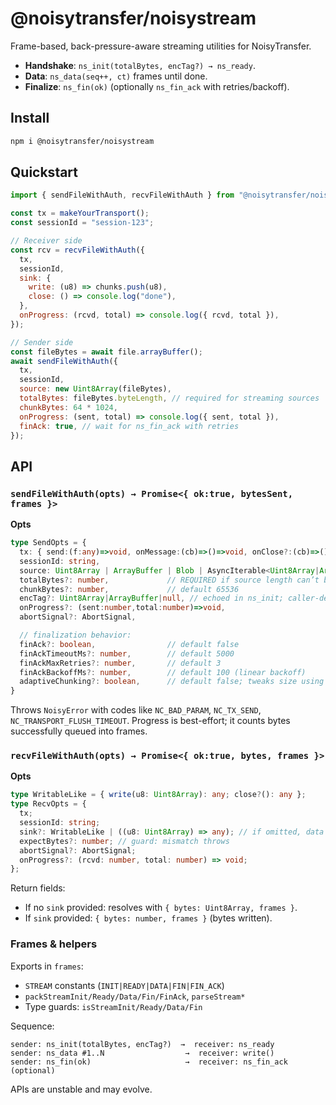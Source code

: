 # @noisytransfer/noisystream

Frame-based, back-pressure-aware streaming utilities for NoisyTransfer.

- **Handshake**: `ns_init(totalBytes, encTag?) → ns_ready`.
- **Data**: `ns_data(seq++, ct)` frames until done.
- **Finalize**: `ns_fin(ok)` (optionally `ns_fin_ack` with retries/backoff).

## Install

```bash
npm i @noisytransfer/noisystream
```

## Quickstart

```js
import { sendFileWithAuth, recvFileWithAuth } from "@noisytransfer/noisystream";

const tx = makeYourTransport();
const sessionId = "session-123";

// Receiver side
const rcv = recvFileWithAuth({
  tx,
  sessionId,
  sink: {
    write: (u8) => chunks.push(u8),
    close: () => console.log("done"),
  },
  onProgress: (rcvd, total) => console.log({ rcvd, total }),
});

// Sender side
const fileBytes = await file.arrayBuffer();
await sendFileWithAuth({
  tx,
  sessionId,
  source: new Uint8Array(fileBytes),
  totalBytes: fileBytes.byteLength, // required for streaming sources
  chunkBytes: 64 * 1024,
  onProgress: (sent, total) => console.log({ sent, total }),
  finAck: true, // wait for ns_fin_ack with retries
});
```

## API

### `sendFileWithAuth(opts) → Promise<{ ok:true, bytesSent, frames }>`

**Opts**

```ts
type SendOpts = {
  tx: { send:(f:any)=>void, onMessage:(cb)=>()=>void, onClose?:(cb)=>()=>void, close?():void },
  sessionId: string,
  source: Uint8Array | ArrayBuffer | Blob | AsyncIterable<Uint8Array|ArrayBuffer> | Iterable<...>,
  totalBytes?: number,             // REQUIRED if source length can’t be derived
  chunkBytes?: number,             // default 65536
  encTag?: Uint8Array|ArrayBuffer|null, // echoed in ns_init; caller-defined
  onProgress?: (sent:number,total:number)=>void,
  abortSignal?: AbortSignal,

  // finalization behavior:
  finAck?: boolean,                // default false
  finAckTimeoutMs?: number,        // default 5000
  finAckMaxRetries?: number,       // default 3
  finAckBackoffMs?: number,        // default 100 (linear backoff)
  adaptiveChunking?: boolean,      // default false; tweaks size using tx.bufferedAmount
}
```

Throws `NoisyError` with codes like `NC_BAD_PARAM`, `NC_TX_SEND`, `NC_TRANSPORT_FLUSH_TIMEOUT`. Progress is best-effort; it counts bytes successfully queued into frames.

### `recvFileWithAuth(opts) → Promise<{ ok:true, bytes, frames }>`

**Opts**

```ts
type WritableLike = { write(u8: Uint8Array): any; close?(): any };
type RecvOpts = {
  tx;
  sessionId: string;
  sink?: WritableLike | ((u8: Uint8Array) => any); // if omitted, data buffers in memory
  expectBytes?: number; // guard: mismatch throws
  abortSignal?: AbortSignal;
  onProgress?: (rcvd: number, total: number) => void;
};
```

Return fields:

- If no `sink` provided: resolves with `{ bytes: Uint8Array, frames }`.
- If `sink` provided: `{ bytes: number, frames }` (bytes written).

### Frames & helpers

Exports in `frames`:

- `STREAM` constants (`INIT|READY|DATA|FIN|FIN_ACK`)
- `packStreamInit/Ready/Data/Fin/FinAck`, `parseStream*`
- Type guards: `isStreamInit/Ready/Data/Fin`

Sequence:

```
sender: ns_init(totalBytes, encTag?)  →  receiver: ns_ready
sender: ns_data #1..N                  →  receiver: write()
sender: ns_fin(ok)                     →  receiver: ns_fin_ack (optional)
```

APIs are unstable and may evolve.
